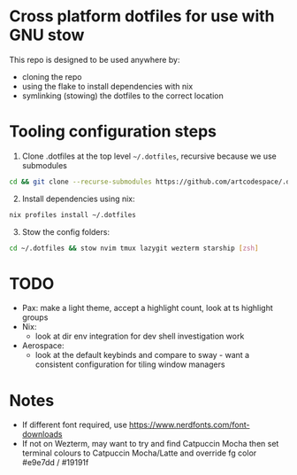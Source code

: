 # Cross platform dotfiles for use with GNU stow

This repo is designed to be used anywhere by:

- cloning the repo
- using the flake to install dependencies with nix
- symlinking (stowing) the dotfiles to the correct location

# Tooling configuration steps

1. Clone .dotfiles at the top level `~/.dotfiles`, recursive because we use submodules

```bash
cd && git clone --recurse-submodules https://github.com/artcodespace/.dotfiles.git
```

2. Install dependencies using nix:

```bash
nix profiles install ~/.dotfiles
```

3. Stow the config folders:

```bash
cd ~/.dotfiles && stow nvim tmux lazygit wezterm starship [zsh]
```

# TODO

- Pax: make a light theme, accept a highlight count, look at ts highlight groups
- Nix:
  - look at dir env integration for dev shell investigation work
- Aerospace:
  - look at the default keybinds and compare to sway - want a consistent configuration for tiling window managers

# Notes

- If different font required, use https://www.nerdfonts.com/font-downloads
- If not on Wezterm, may want to try and find Catpuccin Mocha then set terminal colours to Catpuccin Mocha/Latte and override fg color #e9e7dd / #19191f
